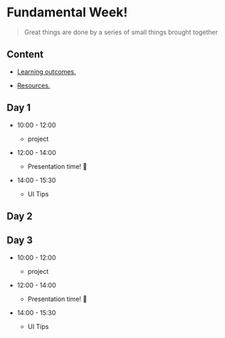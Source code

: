 
# Fundamental Week!

> Great things are done by a series of small things brought together

  

## Content

  

- [Learning outcomes.](./learning-outcomes.md)

- [Resources.](./resources.md)

  

## Day 1
  
- 10:00 - 12:00

  - project

- 12:00 - 14:00
  - Presentation time! 🎉
  
- 14:00 - 15:30
  - UI Tips 



## Day 2


## Day 3
- 10:00 - 12:00

  - project

- 12:00 - 14:00
  - Presentation time! 🎉
  
- 14:00 - 15:30
  - UI Tips 